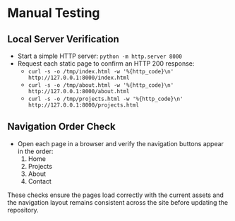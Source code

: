 # Manual Testing

## Local Server Verification
- Start a simple HTTP server: `python -m http.server 8000`
- Request each static page to confirm an HTTP 200 response:
  - `curl -s -o /tmp/index.html -w '%{http_code}\n' http://127.0.0.1:8000/index.html`
  - `curl -s -o /tmp/about.html -w '%{http_code}\n' http://127.0.0.1:8000/about.html`
  - `curl -s -o /tmp/projects.html -w '%{http_code}\n' http://127.0.0.1:8000/projects.html`

## Navigation Order Check
- Open each page in a browser and verify the navigation buttons appear in the order:
  1. Home
  2. Projects
  3. About
  4. Contact

These checks ensure the pages load correctly with the current assets and the navigation layout remains consistent across the site before updating the repository.
